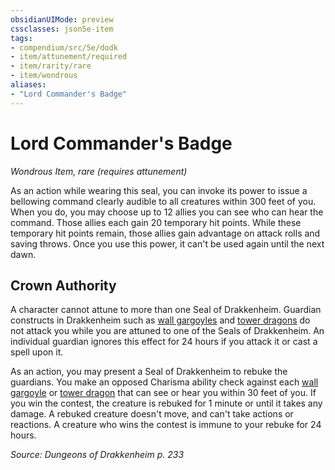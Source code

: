```yaml
---
obsidianUIMode: preview
cssclasses: json5e-item
tags:
- compendium/src/5e/dodk
- item/attunement/required
- item/rarity/rare
- item/wondrous
aliases: 
- "Lord Commander's Badge"
---
```

# Lord Commander's Badge
*Wondrous Item, rare (requires attunement)*  


As an action while wearing this seal, you can invoke its power to issue a bellowing command clearly audible to all creatures within 300 feet of you. When you do, you may choose up to 12 allies you can see who can hear the command. Those allies each gain 20 temporary hit points. While these temporary hit points remain, those allies gain advantage on attack rolls and saving throws. Once you use this power, it can't be used again until the next dawn.

## Crown Authority

A character cannot attune to more than one Seal of Drakkenheim. Guardian constructs in Drakkenheim such as [wall gargoyles](/Systems/5e/bestiary/elemental/wall-gargoyle-dodk.md) and [tower dragons](/Systems/5e/bestiary/dragon/tower-dragon-dodk.md) do not attack you while you are attuned to one of the Seals of Drakkenheim. An individual guardian ignores this effect for 24 hours if you attack it or cast a spell upon it.

As an action, you may present a Seal of Drakkenheim to rebuke the guardians. You make an opposed Charisma ability check against each [wall gargoyle](/Systems/5e/bestiary/elemental/wall-gargoyle-dodk.md) or [tower dragon](/Systems/5e/bestiary/dragon/tower-dragon-dodk.md) that can see or hear you within 30 feet of you. If you win the contest, the creature is rebuked for 1 minute or until it takes any damage. A rebuked creature doesn't move, and can't take actions or reactions. A creature who wins the contest is immune to your rebuke for 24 hours.

*Source: Dungeons of Drakkenheim p. 233*